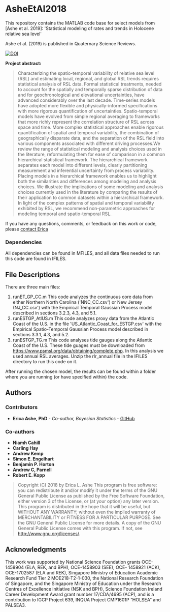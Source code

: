 # AsheEtAl2018
This repository contains the MATLAB code base for select models from [Ashe et al. 2019]:
'Statistical modeling of rates and trends in Holocene relative sea level'
 
 Ashe et al. (2019) is published in Quaternary Science Reviews.

[![DOI](https://zenodo.org/badge/156264585.svg)](https://zenodo.org/badge/latestdoi/156264585)

**Project abstract:**

> Characterizing the spatio-temporal variability of relative sea level (RSL) and estimating local, regional,
and global RSL trends requires statistical analysis of RSL data. Formal statistical treatments, needed to
account for the spatially and temporally sparse distribution of data and for geochronological and elevational
uncertainties, have advanced considerably over the last decade. Time-series models have
adopted more flexible and physically-informed specifications with more rigorous quantification of uncertainties.
Spatio-temporal models have evolved from simple regional averaging to frameworks that
more richly represent the correlation structure of RSL across space and time. More complex statistical
approaches enable rigorous quantification of spatial and temporal variability, the combination of
geographically disparate data, and the separation of the RSL field into various components associated
with different driving processes.We review the range of statistical modeling and analysis choices used in
the literature, reformulating them for ease of comparison in a common hierarchical statistical framework.
The hierarchical framework separates each model into different levels, clearly partitioning measurement
and inferential uncertainty from process variability. Placing models in a hierarchical
framework enables us to highlight both the similarities and differences among modeling and analysis
choices. We illustrate the implications of some modeling and analysis choices currently used in the
literature by comparing the results of their application to common datasets within a hierarchical
framework. In light of the complex patterns of spatial and temporal variability exhibited by RSL, we
recommend non-parametric approaches for modeling temporal and spatio-temporal RSL.

If you have any questions, comments, or feedback on this work or code, please [contact Erica](mailto:ericaashe@gmail.com) 

### Dependencies
All dependencies can be found in MFILES, and all data files needed to run this code are found in IFILES.

## File Descriptions

There are three main files:
1.  runET_GP_CC.m   This code analyzes the continuous core data from either Northern North Carolina ('NNC_CC.csv') or New Jersey (NJ_CC.csv') with the Empirical Temporal Gaussian Process model described in sections 3.2.3, 4.3, and 5.1.
2.  runESTGP_AtlUS.m  This code analyzes proxy data from the Atlantic Coast of the U.S. in the file 'US_Atlantic_Coast_for_ESTGP.csv' with the Empirical Spatio-Temporal Gaussian Process model described in sections 3.3.1, 4.3, and 5.2.
3.  runESTGP_TG.m   This code analyses tide gauges along the Atlantic Coast of the U.S.  These tide guages must be downloaded from https://www.psmsl.org/data/obtaining/complete.php.  In this analysis we used annual RSL averages.  Unzip the rlr_annual file in the IFILES directory to run this code on it.

After running the chosen model, the results can be found within a folder where you are running (or have specified within) the code.


## Authors

### Contributors
* **Erica Ashe, PhD** - *Co-author, Bayesian Statistics* - [GitHub](https://github.com/ericaashe)

### Co-authors
* **Niamh Cahill**
* **Carling Hay**
* **Andrew Kemp**
* **Simon E. Engelhart**
* **Benjamin P. Horton**
* **Andrew C, Parnell**
* **Robert E. Kopp**

> Copyright (C) 2018 by Erica L. Ashe
> This program is free software: you can redistribute it and/or modify
it under the terms of the GNU General Public License as published by
the Free Software Foundation, either version 3 of the License, or
(at your option) any later version.
> This program is distributed in the hope that it will be useful,
but WITHOUT ANY WARRANTY; without even the implied warranty of
MERCHANTABILITY or FITNESS FOR A PARTICULAR PURPOSE.  See the
GNU General Public License for more details.
> A copy of the GNU General Public License comes with this program.  If not, see <http://www.gnu.org/licenses/>.

## Acknowledgments

This work was supported by National Science Foundation grants
OCE-1458904 (ELA, REK, and BPH), OCE-1458903 (SEE), OCE-
1458921 (ACK), OCE-1702587 (ELA and REK), Singapore Ministry of
Education Academic Research Fund Tier 2 MOE218-T2-1-030, the
National Research Foundation of Singapore, and the Singapore
Ministry of Education under the Research Centres of Excellence
initiative (NSK and BPH), Science Foundation Ireland Career
Development Award grant number 17/CDA/4695 (ACP), and is a
contribution to IGCP Project 639, INQUA Project CMP1601P “HOLSEA”
and PALSEA3.
